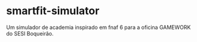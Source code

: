 # smartfit-simulator
Um simulador de academia inspirado em fnaf 6 para a  oficina GAMEWORK do SESI Boqueirão.
